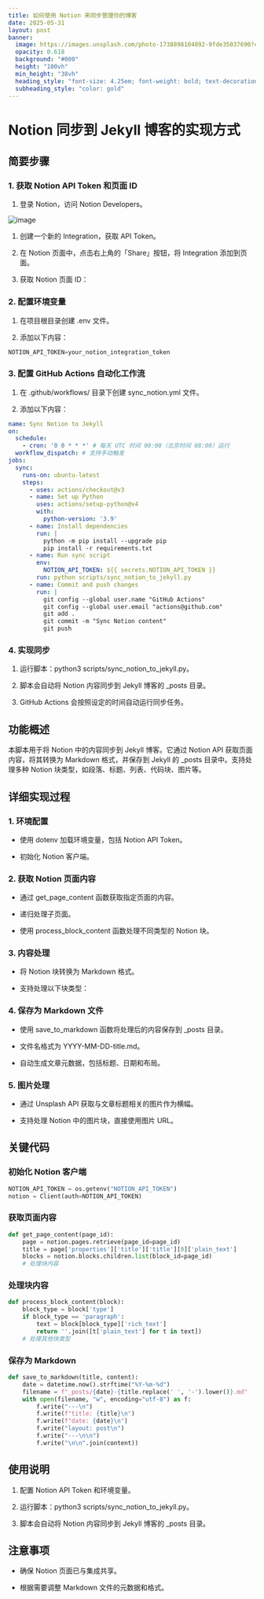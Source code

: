 ```yaml
---
title: 如何使用 Notion 来同步管理你的博客
date: 2025-05-31
layout: post
banner:
  image: https://images.unsplash.com/photo-1738898104892-9fde35037690?crop=entropy&cs=tinysrgb&fit=max&fm=jpg&ixid=M3w2OTIwMzJ8MHwxfHJhbmRvbXx8fHx8fHx8fDE3NDg3MTYwNTd8&ixlib=rb-4.1.0&q=80&w=1080
  opacity: 0.618
  background: "#000"
  height: "100vh"
  min_height: "38vh"
  heading_style: "font-size: 4.25em; font-weight: bold; text-decoration: underline"
  subheading_style: "color: gold"
---
```


# Notion 同步到 Jekyll 博客的实现方式

## 简要步骤

### 1. 获取 Notion API Token 和页面 ID

1. 登录 Notion，访问 Notion Developers。

![image](https://prod-files-secure.s3.us-west-2.amazonaws.com/a7a0cc5a-89b9-4cda-8686-1fba0ca52f40/d19c1afe-dea5-4312-9333-786b0ba83054/image.png?X-Amz-Algorithm=AWS4-HMAC-SHA256&X-Amz-Content-Sha256=UNSIGNED-PAYLOAD&X-Amz-Credential=ASIAZI2LB4662W7RQMXH%2F20250531%2Fus-west-2%2Fs3%2Faws4_request&X-Amz-Date=20250531T182736Z&X-Amz-Expires=3600&X-Amz-Security-Token=IQoJb3JpZ2luX2VjEPf%2F%2F%2F%2F%2F%2F%2F%2F%2F%2FwEaCXVzLXdlc3QtMiJGMEQCIBf6QQIZRLAqYvc6hjW9sy56qt%2F3lKuTP8Ky696iAEWkAiB%2F1D0LmZAYRcrrHCkSIoR6mL4a7%2F9%2FgDzsWXGSaZXW8SqIBAjA%2F%2F%2F%2F%2F%2F%2F%2F%2F%2F8BEAAaDDYzNzQyMzE4MzgwNSIMv3aKIXHmtxFuCHvdKtwDbLaqlHjn%2BTOqLT%2B%2Bfmlj5kQMNb8mJxCWNViql67e%2F70LgvSS8Jeo3w8KmnXDkXoCEyblcl1TqQFiH5tMIukP6WBVnR3lkhKJYAQZwgL%2FOQ1yvC1%2ByfgO24o0U8jPZVE%2FGGnos99NOaNyBuNHUkvfrgcmtAMhusw0StVfPmUpBC6zsxDKDacGY5BVBd%2B3K1Ugus5SGLkWJRJNssEPmSQwGh9gDcpeNdWVEXCn7oNyS%2FC9pHJ35G%2FYJzP%2FlcGyubzHFrfx%2BTyIcYqlIj0GGTm9HbwgR%2BW1184%2F8%2FLTNGEltkNy2iGltOqlT5jF6jMXo2pMT4yD6ZkG%2FD3QCdVlI5l5VFeS4hFUVMfHTwnO6Yv9wuIe7%2FzxMCY7ChV6J%2F1FLLwWn35h1fMTtFpgibktro75YNm5JXXrM0l2UymRDMuB1cG%2B0j4BiMGMWBkUyibktXkVPsJvNj67QglClKzTDEMk65B4b%2FDpwfqcaqxGkXKeUVV9S4VvWXdTWM0Pj0VkWHSEnUzD6b5zd4NUtid5vWUT0m1%2FPD8BkHZsOLo96qh%2FvuCk0hMFFE%2FPqGvKECVZsPy3y6yVAhsUcxhbA%2F3WYVIHYlVQ%2FLWhJid68QDS4BOdTgtlnNM1F9eS%2FJaqjtwwmKXswQY6pgEhtae%2B4r3FlZHaOxYNaU98%2FyzkCvvyIMyim2xvdh4qrCTIGR%2BunnlbjtDEp2xTkwoxmPHqRN0d%2BsLh0YrkIbvk93AyiirKyxEV4N1FNvUGlVsXHQdyXudv55c%2BH0LnO0sMoHekJhWwYoXzoxfh1CgvrE174VSJkvBW9Q%2BABKRv2fVk3AIi2C2eeoaBYT%2BFef99eSd%2BjXcyFpC4tuntl4D6pHXhu49M&X-Amz-Signature=18c2e859a21bbd0bdab40dc0f75f0092e1565b0942bf31b7cdd41199fb3523b3&X-Amz-SignedHeaders=host&x-id=GetObject)

1. 创建一个新的 Integration，获取 API Token。

1. 在 Notion 页面中，点击右上角的「Share」按钮，将 Integration 添加到页面。

1. 获取 Notion 页面 ID：


### 2. 配置环境变量

1. 在项目根目录创建 .env 文件。

1. 添加以下内容：

```javascript
NOTION_API_TOKEN=your_notion_integration_token
```

### 3. 配置 GitHub Actions 自动化工作流

1. 在 .github/workflows/ 目录下创建 sync_notion.yml 文件。

1. 添加以下内容：

```yaml
name: Sync Notion to Jekyll
on:
  schedule:
    - cron: '0 0 * * *' # 每天 UTC 时间 00:00（北京时间 08:00）运行
  workflow_dispatch: # 支持手动触发
jobs:
  sync:
    runs-on: ubuntu-latest
    steps:
      - uses: actions/checkout@v3
      - name: Set up Python
        uses: actions/setup-python@v4
        with:
          python-version: '3.9'
      - name: Install dependencies
        run: |
          python -m pip install --upgrade pip
          pip install -r requirements.txt
      - name: Run sync script
        env:
          NOTION_API_TOKEN: ${{ secrets.NOTION_API_TOKEN }}
        run: python scripts/sync_notion_to_jekyll.py
      - name: Commit and push changes
        run: |
          git config --global user.name "GitHub Actions"
          git config --global user.email "actions@github.com"
          git add .
          git commit -m "Sync Notion content"
          git push
```

### 4. 实现同步

1. 运行脚本：python3 scripts/sync_notion_to_jekyll.py。

1. 脚本会自动将 Notion 内容同步到 Jekyll 博客的 _posts 目录。

1. GitHub Actions 会按照设定的时间自动运行同步任务。

## 功能概述

本脚本用于将 Notion 中的内容同步到 Jekyll 博客。它通过 Notion API 获取页面内容，将其转换为 Markdown 格式，并保存到 Jekyll 的 _posts 目录中。支持处理多种 Notion 块类型，如段落、标题、列表、代码块、图片等。

## 详细实现过程

### 1. 环境配置

- 使用 dotenv 加载环境变量，包括 Notion API Token。

- 初始化 Notion 客户端。

### 2. 获取 Notion 页面内容

- 通过 get_page_content 函数获取指定页面的内容。

- 递归处理子页面。

- 使用 process_block_content 函数处理不同类型的 Notion 块。

### 3. 内容处理

- 将 Notion 块转换为 Markdown 格式。

- 支持处理以下块类型：


### 4. 保存为 Markdown 文件

- 使用 save_to_markdown 函数将处理后的内容保存到 _posts 目录。

- 文件名格式为 YYYY-MM-DD-title.md。

- 自动生成文章元数据，包括标题、日期和布局。

### 5. 图片处理

- 通过 Unsplash API 获取与文章标题相关的图片作为横幅。

- 支持处理 Notion 中的图片块，直接使用图片 URL。

## 关键代码

### 初始化 Notion 客户端

```python
NOTION_API_TOKEN = os.getenv("NOTION_API_TOKEN")
notion = Client(auth=NOTION_API_TOKEN)
```

### 获取页面内容

```python
def get_page_content(page_id):
    page = notion.pages.retrieve(page_id=page_id)
    title = page['properties']['title']['title'][0]['plain_text']
    blocks = notion.blocks.children.list(block_id=page_id)
    # 处理块内容
```

### 处理块内容

```python
def process_block_content(block):
    block_type = block['type']
    if block_type == 'paragraph':
        text = block[block_type]['rich_text']
        return ''.join([t['plain_text'] for t in text])
    # 处理其他块类型
```

### 保存为 Markdown

```python
def save_to_markdown(title, content):
    date = datetime.now().strftime("%Y-%m-%d")
    filename = f"_posts/{date}-{title.replace(' ', '-').lower()}.md"
    with open(filename, "w", encoding="utf-8") as f:
        f.write("---\n")
        f.write(f"title: {title}\n")
        f.write(f"date: {date}\n")
        f.write("layout: post\n")
        f.write("---\n\n")
        f.write("\n\n".join(content))
```

## 使用说明

1. 配置 Notion API Token 和环境变量。

1. 运行脚本：python3 scripts/sync_notion_to_jekyll.py。

1. 脚本会自动将 Notion 内容同步到 Jekyll 博客的 _posts 目录。

## 注意事项

- 确保 Notion 页面已与集成共享。

- 根据需要调整 Markdown 文件的元数据和格式。